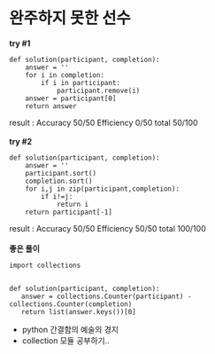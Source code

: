 # 완주하지 못한 선수

<b>try #1</b>
```
def solution(participant, completion):
    answer = ''
    for i in completion:
        if i in participant:
            participant.remove(i)
    answer = participant[0]
    return answer
 ```
result : Accuracy 50/50 Efficiency 0/50 total 50/100
<br><br>
<b>try #2</b>
```
def solution(participant, completion):
    answer = ''
    participant.sort()
    completion.sort()
    for i,j in zip(participant,completion):
        if i!=j:
            return i
    return participant[-1]
 ```
 result : Accuracy 50/50 Efficiency 50/50 total 100/100
 <br><br>
 <b>좋은 풀이</b>
 ```
 import collections


def solution(participant, completion):
    answer = collections.Counter(participant) - collections.Counter(completion)
    return list(answer.keys())[0]
 ```
 - python 간결함의 예술의 경지
 - collection 모듈 공부하기..

